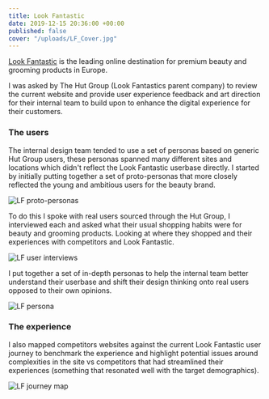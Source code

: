 ```yaml
---
title: Look Fantastic
date: 2019-12-15 20:36:00 +00:00
published: false
cover: "/uploads/LF_Cover.jpg"
---
```


[Look Fantastic](https://www.lookfantastic.com/) is the leading online destination for premium beauty and grooming products in Europe.

I was asked by The Hut Group (Look Fantastics parent company) to review the current website and provide user experience feedback and art direction for their internal team to build upon to enhance the digital experience for their customers.

### The users

The internal design team tended to use a set of personas based on generic Hut Group users, these personas spanned many different sites and locations which didn't reflect the Look Fantastic userbase directly.
I started by initially putting together a set of proto-personas that more closely reflected the young and ambitious users for the beauty brand.

![LF proto-personas](/uploads/LF_01.jpg)

To do this I spoke with real users sourced through the Hut Group, I interviewed each and asked what their usual shopping habits were for beauty and grooming products. Looking at where they shopped and their experiences with competitors and Look Fantastic.

![LF user interviews](/uploads/LF_02.jpg)

I put together a set of in-depth personas to help the internal team better understand their userbase and shift their design thinking onto real users opposed to their own opinions.

![LF persona](/uploads/LF_03.jpg)

### The experience

I also mapped competitors websites against the current Look Fantastic user journey to benchmark the experience and highlight potential issues around complexities in the site vs competitors that had streamlined their experiences (something that resonated well with the target demographics).

![LF journey map](/uploads/LF_04.jpg)

